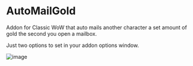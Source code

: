 # AutoMailGold
Addon for Classic WoW that auto mails another character a set amount of gold the second you open a mailbox.

Just two options to set in your addon options window.

![image](https://github.com/taubut/AutoMailGold/assets/8888552/5c78f2b8-8c5a-4b6b-a654-6fdd53ac1447)

